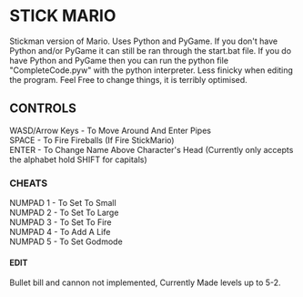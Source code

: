 # STICK MARIO
Stickman version of Mario. Uses Python and PyGame.
If you don't have Python and/or PyGame it can still be ran through the start.bat file.
If you do have Python and PyGame then you can run the python file "CompleteCode.pyw" with the python interpreter.
Less finicky when editing the program. Feel Free to change things, it is terribly optimised.

## CONTROLS
WASD/Arrow Keys - To Move Around And Enter Pipes <br />
SPACE           - To Fire Fireballs (If Fire StickMario) <br />
ENTER           - To Change Name Above Character's Head (Currently only accepts the alphabet hold SHIFT for capitals)
### CHEATS
NUMPAD 1        - To Set To Small <br />
NUMPAD 2        - To Set To Large <br />
NUMPAD 3        - To Set To Fire <br />
NUMPAD 4        - To Add A Life <br />
NUMPAD 5        - To Set Godmode

#### EDIT
Bullet bill and cannon not implemented, Currently Made levels up to 5-2.
